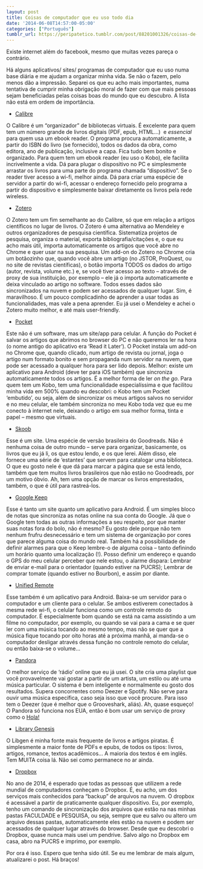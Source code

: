 ```yaml
---
layout: post
title: Coisas de computador que eu uso todo dia
date: '2014-06-08T14:57:00-05:00'
categories: ["Português"]
tumblr_url: https://peripatetico.tumblr.com/post/88201001326/coisas-de-computador-que-eu-uso-todo-dia
---
```

Existe internet além do facebook, mesmo que muitas vezes pareça o contrário.

Há alguns aplicativos/ sites/ programas de computador que eu uso numa base diária e me ajudam a organizar minha vida. Se não o fazem, pelo menos dão a impressão. Separei os que eu acho mais importantes, numa tentativa de cumprir minha obrigação moral de fazer com que mais pessoas sejam beneficiadas pelas coisas boas do mundo que eu descubro. A lista não está em ordem de importância.

- [Calibre](http://calibre-ebook.com/)

O Calibre é um “organizador” de bibliotecas virtuais. É excelente para quem tem um número grande de livros digitais (PDF, epub, HTML…)&nbsp; e _essencial_ para quem usa um ebook reader. O programa procura automaticamente, a partir do ISBN do livro (se fornecido), todos os dados da obra, como editora, ano de publicação, inclusive a capa. Fica tudo bem bonito e organizado. Para quem tem um ebook reader (eu uso o Kobo), ele facilita incrivelmente a vida. Dá para plugar o dispositivo no PC e simplesmente arrastar os livros para uma parte do programa chamada “dispositivo”. Se o reader tiver acesso a wi-fi, melhor ainda. Dá para criar uma espécie de servidor a partir do wi-fi, acessar o endereço fornecido pelo programa a partir do dispositivo e simplesmente baixar diretamente os livros pela rede wireless.

- [Zotero](https://www.zotero.org/)

O Zotero tem um fim semelhante ao do Calibre, só que em relação a artigos científicos no lugar de livros. O Zotero é uma alternativa ao Mendeley e outros organizadores de pesquisa científica. Sistematiza projetos de pesquisa, organiza o material, exporta bibliografia/citações e, o que eu acho mais útil, importa automaticamente os artigos que você abre no Chrome e quer usar na sua pesquisa. Um add-on do Zotero no Chrome cria um botãozinho que, quando você abre um artigo (no JSTOR, ProQuest, ou no site de revistas científicas), o botão importa TODOS os dados do artigo (autor, revista, volume etc.) e, se você tiver acesso ao texto – através de proxy de sua instituição, por exemplo – ele já o importa automaticamente e deixa vinculado ao artigo no software. Todos esses dados são sincronizados na nuvem e podem ser acessados de qualquer lugar. Sim, é maravilhoso. É um pouco complicadinho de aprender a usar todas as funcionalidades, mas vale a pena aprender. Eu já usei o Mendeley e achei o Zotero muito melhor, e até mais user-friendly.

- [Pocket](http://getpocket.com/)

Este não é um software, mas um site/app para celular. A função do Pocket é salvar os artigos que abrimos no browser do PC e não queremos ler na hora (o nome antigo do aplicativo era ‘Read it Later’). O Pocket instala um add-on no Chrome que, quando clicado, num artigo de revista ou jornal, joga o artigo num formato bonito e sem propaganda num servidor na nuvem, que pode ser acessado a qualquer hora para ser lido depois. Melhor: existe um aplicativo para Android (deve ter para iOS também) que sincroniza automaticamente todos os artigos. É a melhor forma de ler _on the go_. Para quem tem um Kobo, tem uma funcionalidade especialíssima e que facilitou minha vida em 500% quando eu descobri: o Kobo tem um Pocket ‘embutido’, ou seja, além de sincronizar os meus artigos salvos no servidor e no meu celular, ele também sincroniza no meu Kobo toda vez que eu me conecto à internet nele, deixando o artigo em sua melhor forma, tinta e papel – mesmo que virtuais.

- [Skoob](http://www.skoob.com.br/)

Esse é um site. Uma espécie de versão brasileira do Goodreads. Não é nenhuma coisa de outro mundo – serve para organizar, basicamente, os livros que eu já li, os que estou lendo, e os que lerei. Além disso, ele fornece uma série de ‘estantes’ que servem para catalogar uma biblioteca. O que eu gosto nele é que dá para marcar a página que se está lendo, também que tem muitos livros brasileiros que não estão no Goodreads, por um motivo óbvio. Ah, tem uma opção de marcar os livros emprestados, também, o que é útil para rastreá-los.

- [Google Keep](https://play.google.com/store/apps/details?id=com.google.android.keep)

Esse é tanto um site quanto um aplicativo para Android. É um simples bloco de notas que sincroniza as notas online na sua conta do Google. Já que o Google tem todas as outras informações a seu respeito, por que manter suas notas fora do bolo, não é mesmo? Eu gosto dele porque não tem nenhum frufru desnecessário e tem um sistema de organização por cores que parece alguma coisa do mundo real. Também há a possibilidade de definir alarmes para que o Keep lembre-o de alguma coisa – tanto definindo um horário quanto uma localização (!). Posso definir um endereço e quando o GPS do meu celular perceber que nele estou, o alarme dispara: Lembrar de enviar e-mail para o orientador (quando estiver na PUCRS); Lembrar de comprar tomate (quando estiver no Bourbon), e assim por diante.

- [Unified Remote](https://play.google.com/store/apps/details?id=com.Relmtech.Remote)

Esse também é um aplicativo para Android. Baixa-se um servidor para o computador e um cliente para o celular. Se ambos estiverem conectados à mesma rede wi-fi, o celular funciona como um controle remoto do computador. É especialmente bom quando se está na cama assistindo a um filme no computador, por exemplo, ou quando se vai para a cama e se quer ler com uma música tocando ao mesmo tempo, mas não se quer que a música fique tocando por oito horas até a próxima manhã, aí manda-se o computador desligar através dessa função no controle remoto do celular, ou então baixa-se o volume…

- [Pandora](http://www.pandora.com/)

O melhor serviço de ‘rádio’ online que eu já usei. O site cria uma playlist que você provavelmente vai gostar a partir de um artista, um estilo ou até uma música particular. O sistema é bem inteligente e normalmente eu gosto dos resultados. Supera concorrentes como Deezer e Spotify. Não serve para ouvir uma música específica, caso seja isso que você procure. Para isso tem o Deezer (que é melhor que o Grooveshark, aliás). Ah, quase esqueço! O Pandora só funciona nos EUA, então é bom usar um serviço de proxy como o [Hola!](https://hola.org/)

- [Library Genesis](http://libgen.org/)

O Libgen é minha fonte mais frequente de livros e artigos piratas. É simplesmente a maior fonte de PDFs e epubs, de todos os tipos: livros, artigos, romance, textos acadêmicos… A maioria dos textos é em inglês. Tem MUITA coisa lá. Não sei como permanece no ar ainda.

- [Dropbox](http://www.dropbox.com/)

No ano de 2014, é esperado que todas as pessoas que utilizem a rede mundial de computadores conheçam o Dropbox. É, eu acho, um dos serviços mais conhecidos para “backup” de arquivos na nuvem. O dropbox é acessável a partir de praticamente qualquer dispositivo. Eu, por exemplo, tenho um comando de sincronização dos arquivos que estão na nas minhas pastas FACULDADE e PESQUISA, ou seja, sempre que eu salvo ou altero um arquivo dessas pastas, automaticamente eles estão na nuvem e podem ser acessados de qualquer lugar através do browser. Desde que eu descobri o Dropbox, quase nunca mais usei um pendrive. Salvo algo no Dropbox em casa, abro na PUCRS e imprimo, por exemplo.

Por ora é isso. Espero que tenha sido útil. Se eu me lembrar de mais algum, atualizarei o post. Há braços!

